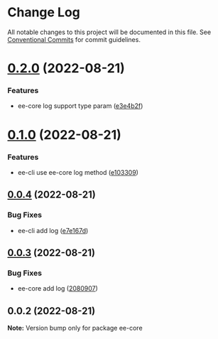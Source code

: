 # Change Log

All notable changes to this project will be documented in this file.
See [Conventional Commits](https://conventionalcommits.org) for commit guidelines.

# [0.2.0](https://github.com/echoLC/lerna-v5-demo/compare/ee-core@0.1.0...ee-core@0.2.0) (2022-08-21)


### Features

* ee-core log support type param ([e3e4b2f](https://github.com/echoLC/lerna-v5-demo/commit/e3e4b2f954cf3aebf35b013bac736005537deb37))





# [0.1.0](https://github.com/echoLC/lerna-v5-demo/compare/ee-core@0.0.4...ee-core@0.1.0) (2022-08-21)


### Features

* ee-cli use ee-core log method ([e103309](https://github.com/echoLC/lerna-v5-demo/commit/e103309e9c0772bf0ba88b723da434e6d0ca06af))





## [0.0.4](https://github.com/echoLC/lerna-v5-demo/compare/ee-core@0.0.3...ee-core@0.0.4) (2022-08-21)


### Bug Fixes

* ee-cli add log ([e7e167d](https://github.com/echoLC/lerna-v5-demo/commit/e7e167dc578aa1be2432a32f0a17b8997586cf5e))





## [0.0.3](https://github.com/echoLC/lerna-v5-demo/compare/ee-core@0.0.2...ee-core@0.0.3) (2022-08-21)


### Bug Fixes

* ee-core add log ([2080907](https://github.com/echoLC/lerna-v5-demo/commit/2080907d83c2437c4457c683624cfb54cd0419ad))





## 0.0.2 (2022-08-21)

**Note:** Version bump only for package ee-core
